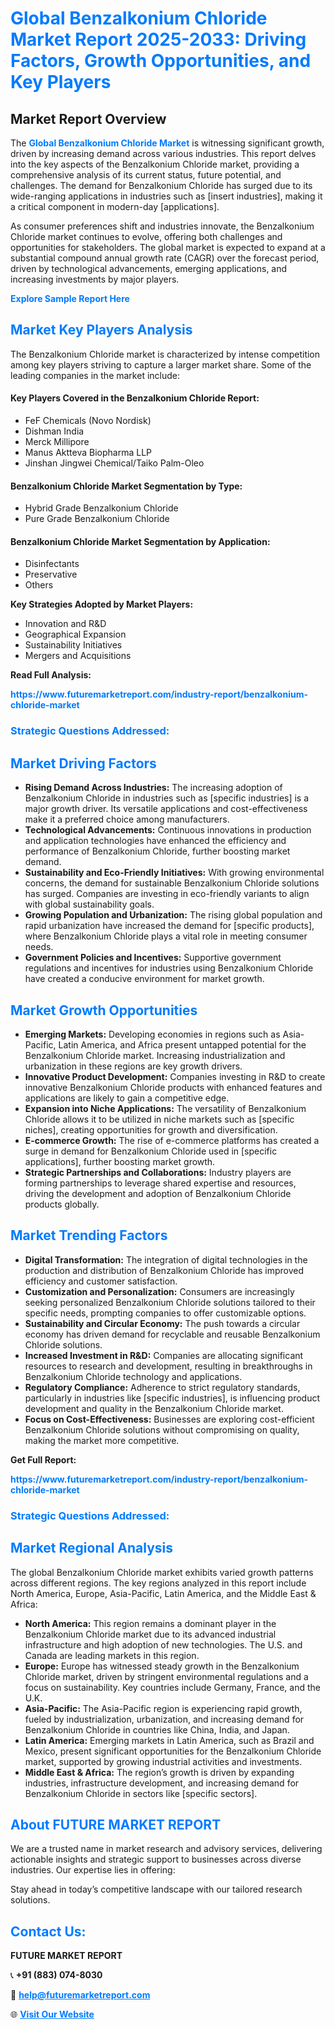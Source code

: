 <h1 style="color: #007BFF;">Global Benzalkonium Chloride Market Report 2025-2033: Driving Factors, Growth Opportunities, and Key Players</h1>

<section id="overview">
<h2>Market Report Overview</h2>
<p>The <a href="https://www.futuremarketreport.com/industry-report/benzalkonium-chloride-market" style="color: #007BFF; text-decoration: none;"><strong>Global Benzalkonium Chloride Market</strong></a> is witnessing significant growth, driven by increasing demand across various industries. This report delves into the key aspects of the Benzalkonium Chloride market, providing a comprehensive analysis of its current status, future potential, and challenges. The demand for Benzalkonium Chloride has surged due to its wide-ranging applications in industries such as [insert industries], making it a critical component in modern-day [applications].</p>
<p>As consumer preferences shift and industries innovate, the Benzalkonium Chloride market continues to evolve, offering both challenges and opportunities for stakeholders. The global market is expected to expand at a substantial compound annual growth rate (CAGR) over the forecast period, driven by technological advancements, emerging applications, and increasing investments by major players.</p>
</section>

<section id="overview">
<p><a href="https://www.futuremarketreport.com/request-sample/reportId=86073" style="color: #007BFF; text-decoration: none;"><strong>Explore Sample Report Here</strong></a></p>
</section>

<section id="key-players">
<h2 style="color: #007BFF;">Market Key Players Analysis</h2>
<p>The Benzalkonium Chloride market is characterized by intense competition among key players striving to capture a larger market share. Some of the leading companies in the market include:</p>
<h4>Key Players Covered in the Benzalkonium Chloride Report:</h4>
<ul><li>FeF Chemicals (Novo Nordisk)</li><li>Dishman India</li><li>Merck Millipore</li><li>Manus Aktteva Biopharma LLP</li><li>Jinshan Jingwei Chemical/Taiko Palm-Oleo</li></ul>
<h4>Benzalkonium Chloride Market Segmentation by Type:</h4>
<ul><li>Hybrid Grade Benzalkonium Chloride</li><li>Pure Grade Benzalkonium Chloride</li></ul>

<h4>Benzalkonium Chloride Market Segmentation by Application:</h4>
<ul><li>Disinfectants</li><li>Preservative</li><li>Others</li></ul>
<p><strong>Key Strategies Adopted by Market Players:</strong></p>
<ul>
<li>Innovation and R&D</li>
<li>Geographical Expansion</li>
<li>Sustainability Initiatives</li>
<li>Mergers and Acquisitions</li>
</ul>
</section>

<section>
<p><strong>Read Full Analysis: </strong></p><a href="https://www.futuremarketreport.com/industry-report/benzalkonium-chloride-market" style="color: #007BFF; text-decoration: none;"><strong>https://www.futuremarketreport.com/industry-report/benzalkonium-chloride-market</strong></a>
<h3 style="color: #007BFF;">Strategic Questions Addressed:</h3>
</section>

<section id="driving-factors">
<h2 style="color: #007BFF;">Market Driving Factors</h2>
<ul>
<li><strong>Rising Demand Across Industries:</strong> The increasing adoption of Benzalkonium Chloride in industries such as [specific industries] is a major growth driver. Its versatile applications and cost-effectiveness make it a preferred choice among manufacturers.</li>
<li><strong>Technological Advancements:</strong> Continuous innovations in production and application technologies have enhanced the efficiency and performance of Benzalkonium Chloride, further boosting market demand.</li>
<li><strong>Sustainability and Eco-Friendly Initiatives:</strong> With growing environmental concerns, the demand for sustainable Benzalkonium Chloride solutions has surged. Companies are investing in eco-friendly variants to align with global sustainability goals.</li>
<li><strong>Growing Population and Urbanization:</strong> The rising global population and rapid urbanization have increased the demand for [specific products], where Benzalkonium Chloride plays a vital role in meeting consumer needs.</li>
<li><strong>Government Policies and Incentives:</strong> Supportive government regulations and incentives for industries using Benzalkonium Chloride have created a conducive environment for market growth.</li>
</ul>
</section>

<section id="growth-opportunities">
<h2 style="color: #007BFF;">Market Growth Opportunities</h2>
<ul>
<li><strong>Emerging Markets:</strong> Developing economies in regions such as Asia-Pacific, Latin America, and Africa present untapped potential for the Benzalkonium Chloride market. Increasing industrialization and urbanization in these regions are key growth drivers.</li>
<li><strong>Innovative Product Development:</strong> Companies investing in R&D to create innovative Benzalkonium Chloride products with enhanced features and applications are likely to gain a competitive edge.</li>
<li><strong>Expansion into Niche Applications:</strong> The versatility of Benzalkonium Chloride allows it to be utilized in niche markets such as [specific niches], creating opportunities for growth and diversification.</li>
<li><strong>E-commerce Growth:</strong> The rise of e-commerce platforms has created a surge in demand for Benzalkonium Chloride used in [specific applications], further boosting market growth.</li>
<li><strong>Strategic Partnerships and Collaborations:</strong> Industry players are forming partnerships to leverage shared expertise and resources, driving the development and adoption of Benzalkonium Chloride products globally.</li>
</ul>
</section>

<section id="trending-factors">
<h2 style="color: #007BFF;">Market Trending Factors</h2>
<ul>
<li><strong>Digital Transformation:</strong> The integration of digital technologies in the production and distribution of Benzalkonium Chloride has improved efficiency and customer satisfaction.</li>
<li><strong>Customization and Personalization:</strong> Consumers are increasingly seeking personalized Benzalkonium Chloride solutions tailored to their specific needs, prompting companies to offer customizable options.</li>
<li><strong>Sustainability and Circular Economy:</strong> The push towards a circular economy has driven demand for recyclable and reusable Benzalkonium Chloride solutions.</li>
<li><strong>Increased Investment in R&D:</strong> Companies are allocating significant resources to research and development, resulting in breakthroughs in Benzalkonium Chloride technology and applications.</li>
<li><strong>Regulatory Compliance:</strong> Adherence to strict regulatory standards, particularly in industries like [specific industries], is influencing product development and quality in the Benzalkonium Chloride market.</li>
<li><strong>Focus on Cost-Effectiveness:</strong> Businesses are exploring cost-efficient Benzalkonium Chloride solutions without compromising on quality, making the market more competitive.</li>
</ul>
</section>

<section>
<p><strong>Get Full Report: </strong></p><a href="https://www.futuremarketreport.com/industry-report/benzalkonium-chloride-market" style="color: #007BFF; text-decoration: none;"><strong>https://www.futuremarketreport.com/industry-report/benzalkonium-chloride-market</strong></a>
<h3 style="color: #007BFF;">Strategic Questions Addressed:</h3>
</section>


<section id="regional-analysis">
<h2 style="color: #007BFF;">Market Regional Analysis</h2>
<p>The global Benzalkonium Chloride market exhibits varied growth patterns across different regions. The key regions analyzed in this report include North America, Europe, Asia-Pacific, Latin America, and the Middle East & Africa:</p>
<ul>
<li><strong>North America:</strong> This region remains a dominant player in the Benzalkonium Chloride market due to its advanced industrial infrastructure and high adoption of new technologies. The U.S. and Canada are leading markets in this region.</li>
<li><strong>Europe:</strong> Europe has witnessed steady growth in the Benzalkonium Chloride market, driven by stringent environmental regulations and a focus on sustainability. Key countries include Germany, France, and the U.K.</li>
<li><strong>Asia-Pacific:</strong> The Asia-Pacific region is experiencing rapid growth, fueled by industrialization, urbanization, and increasing demand for Benzalkonium Chloride in countries like China, India, and Japan.</li>
<li><strong>Latin America:</strong> Emerging markets in Latin America, such as Brazil and Mexico, present significant opportunities for the Benzalkonium Chloride market, supported by growing industrial activities and investments.</li>
<li><strong>Middle East & Africa:</strong> The region’s growth is driven by expanding industries, infrastructure development, and increasing demand for Benzalkonium Chloride in sectors like [specific sectors].</li>
</ul>
</section>

<footer>
<h2 style="color: #007BFF;">About FUTURE MARKET REPORT</h2>
<p>We are a trusted name in market research and advisory services, delivering actionable insights and strategic support to businesses across diverse industries. Our expertise lies in offering:</p>

<p>Stay ahead in today’s competitive landscape with our tailored research solutions.</p>

<h2 style="color: #007BFF;">Contact Us:</h2>
<p><strong>FUTURE MARKET REPORT</strong></p>
<p>📞 <strong>+91 (883) 074-8030</strong></p>
<p>📧 <strong><a href="mailto:help@futuremarketreport.com" style="color: #007BFF;">help@futuremarketreport.com</a></strong></p>
<p>🌐 <strong><a href="https://www.futuremarketreport.com/" style="color: #007BFF;">Visit Our Website</a></strong></p>
</footer>